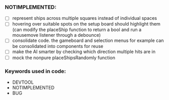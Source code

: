 ### NOTIMPLEMENTED:
- [ ] represent ships across multiple squares instead of individual spaces
- [ ] hovering over suitable spots on the setup board should highlight them (can modify the placeShip function to return a bool and run a mousemove listener through a debounce)
- [ ] consolidate code. the gameboard and selection menus for example can be consolidated into components for reuse
- [ ] make the AI smarter by checking which direction multiple hits are in
- [ ] mock the nonpure placeShipsRandomly function

### Keywords used in code:
- DEVTOOL
- NOTIMPLEMENTED
- BUG